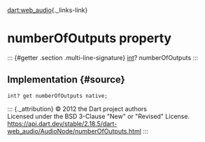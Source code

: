 [dart:web\_audio](../../dart-web_audio/dart-web_audio-library){._links-link}

numberOfOutputs property
========================

::: {#getter .section .multi-line-signature}
[int](../../dart-core/int-class)? numberOfOutputs
:::

Implementation {#source}
--------------

``` {.language-dart data-language="dart"}
int? get numberOfOutputs native;
```

::: {._attribution}
© 2012 the Dart project authors\
Licensed under the BSD 3-Clause \"New\" or \"Revised\" License.\
<https://api.dart.dev/stable/2.18.5/dart-web_audio/AudioNode/numberOfOutputs.html>
:::
